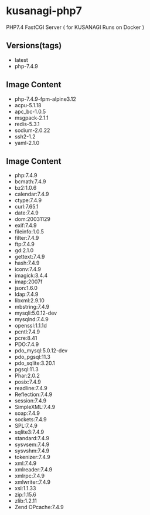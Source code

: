 # kusanagi-php7
PHP7.4 FastCGI Server ( for KUSANAGI Runs on Docker )

## Versions(tags)
- latest
- php-7.4.9

## Image Content
- php-7.4.9-fpm-alpine3.12
- acpu-5.1.18
- apc_bc-1.0.5
- msgpack-2.1.1
- redis-5.3.1
- sodium-2.0.22
- ssh2-1.2
- yaml-2.1.0

## Image Content
- php:7.4.9
- bcmath:7.4.9
- bz2:1.0.6
- calendar:7.4.9
- ctype:7.4.9
- curl:7.65.1
- date:7.4.9
- dom:20031129
- exif:7.4.9
- fileinfo:1.0.5
- filter:7.4.9
- ftp:7.4.9
- gd:2.1.0
- gettext:7.4.9
- hash:7.4.9
- iconv:7.4.9
- imagick:3.4.4
- imap:2007f
- json:1.6.0
- ldap:7.4.9
- libxml:2.9.10
- mbstring:7.4.9
- mysqli:5.0.12-dev
- mysqlnd:7.4.9
- openssl:1.1.1d
- pcntl:7.4.9
- pcre:8.41
- PDO:7.4.9
- pdo_mysql:5.0.12-dev
- pdo_pgsql:11.3
- pdo_sqlite:3.20.1
- pgsql:11.3
- Phar:2.0.2
- posix:7.4.9
- readline:7.4.9
- Reflection:7.4.9
- session:7.4.9
- SimpleXML:7.4.9
- soap:7.4.9
- sockets:7.4.9
- SPL:7.4.9
- sqlite3:7.4.9
- standard:7.4.9
- sysvsem:7.4.9
- sysvshm:7.4.9
- tokenizer:7.4.9
- xml:7.4.9
- xmlreader:7.4.9
- xmlrpc:7.4.9
- xmlwriter:7.4.9
- xsl:1.1.33
- zip:1.15.6
- zlib:1.2.11
- Zend OPcache:7.4.9

